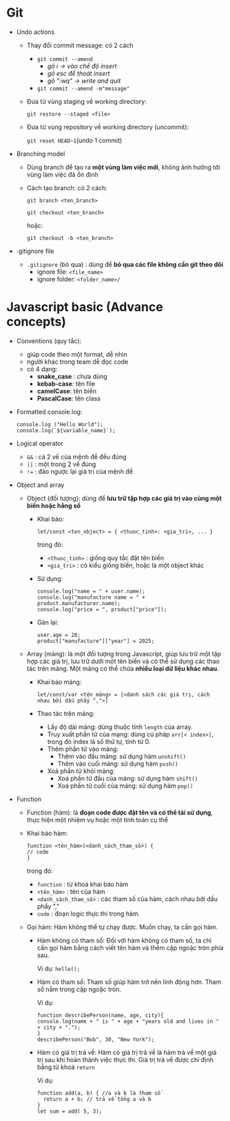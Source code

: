 # Git
  * Undo actions
    * Thay đổi commit message: có 2 cách
      * `git commit --amend`
        - *gõ i -> vào chế độ insert*
        - *gõ esc để thoát insert*
        - *gõ ":wq" -> write and quit*
      * `git commit --amend -m"message"`
    * Đưa từ vùng staging về working directory:

      `git restore --staged <file>`
    * Đưa từ vùng repository về working directory (uncommit):

      `git reset HEAD~1`(undo 1 commit)

  * Branching model
    * Dùng branch để tạo ra **một vùng làm việc mới**, không ảnh hưởng tới vùng làm việc đã ổn định
    * Cách tạo branch: có 2 cách:

       `git branch <ten_branch>`

       `git checkout <ten_branch>`

       hoặc:

       `git checkout -b <ten_branch>`

  * .gitignore file
    * `.gitignore` (bỏ qua) : dùng để **bỏ qua các file không cần git theo dõi**
      * ignore file: `<file_name>`
      * ignore folder: `<folder_name>/`


# Javascript basic (Advance concepts)
  * Conventions (quy tắc):
    * giúp code theo một format, dễ nhìn
    * người khác trong team dễ đọc code
    * có 4 dạng: 
      * **snake_case** : chưa dùng
      * **kebab-case**: tên file
      * **camelCase**: tên biến
      * **PascalCase**: tên class
 
  * Formatted console.log:
    ````
    console.log ("Hello World");
    console.log(`${variable_name}`);
  * Logical operator
    * `&&` : cả 2 vế của mệnh đề đều đúng
    * `||` : một trong 2 vế đúng
    * `!=` : đảo ngược lại giá trị của mệnh đề
  * Object and array
    * Object (đối tượng): dùng để **lưu trữ tập hợp các giá trị vào cùng một biến hoặc hằng số**
      * Khai báo: 
            
          `let/const <ten_object> = {
             <thuoc_tinh>: <gia_tri>,
             ...
           }`

        trong đó:
        - `<thuoc_tinh>` : giống quy tắc đặt tên biến
        - `<gia_tri>` : có kiểu giống biến, hoặc là một object khác
      * Sử dụng: 
        ````
        console.log("name = " + user.name);
        console.log("manufacture name = " + product.manufacturer.name);
        console.log("price = ", product["price"]);
      * Gán lại:
        ````
        user.age = 28;
        product["manufacture"]["year"] = 2025;
    * Array (mảng): là một đối tượng trong Javascript, giúp lưu trữ một tập hợp các giá trị, lưu trữ dưới một tên biến và có thể sử dụng các thao tác trên mảng.
    Một mảng có thể chứa **nhiều loại dữ liệu khác nhau**.
      * Khai báo mảng:

        `let/const/var <tên_mảng> = [<danh sách các giá trị, cách nhau bởi dấu phẩy ",">]`
      * Thao tác trên mảng:
        - Lấy độ dài mảng: dùng thuộc tính `length` của array.
        - Truy xuất phần tử của mạng: dùng cú pháp `arr[< index>]`, trong đó index là số thứ tự, tính từ 0.
        - Thêm phần tử vào mảng: 
          - Thêm vào đầu mảng: sử dụng hàm `unshift()`
          - Thêm vào cuối mảng: sử dụng hàm `push()`
        - Xoá phần tử khỏi mảng: 
          - Xoá phần tử đầu của mảng: sử dụng hàm `shift()`
          - Xoá phần tử cuối của mảng: sử dụng hàm `pop()`
  * Function
    * Function (hàm): là **đoạn code được đặt tên và có thể tái sử dụng**, thực hiện một nhiệm vụ hoặc một tính toán cụ thể
    * Khai báo hàm: 
        
          function <tên_hàm>(<danh_sách_tham_số>) {
          // code    
          }
       
      trong đó:
         - `function` : từ khoá khai báo hàm
         - `<tên_hàm>` : tên của hàm
         - `<danh_sách_tham_số>` : các tham số của hàm, cách nhau bởi dấu phẩy ","
         - `code` : đoạn logic thực thi trong hàm.
    * Gọi hàm: Hàm không thể tự chạy được. Muốn chạy, ta cần gọi hàm.
      * Hàm không có tham số: Đối với hàm không có tham số, ta chỉ cần gọi hàm bằng cách viết tên hàm và thêm cặp ngoặc tròn phía sau.

        Ví dụ: `hello();`
      * Hàm có tham số: Tham số giúp hàm trở nên linh động hơn. Tham số nằm trong cặp ngoặc tròn.

        Ví dụ:
        ````
        function describePerson(name, age, city){
        console.log(name + " is " + age + "years old and lives in " + city + ".");
        }
        describePerson("Bob", 30, "New York");
      * Hàm có giá trị trả về: Hàm có giá trị trả về là hàm trả về một giá trị sau khi hoàn thành việc thực thi. Giá trị trả về được chỉ định bằng từ khoá `return`

        Ví dụ:
        ````
        function add(a, b) { //a và b là tham số
          return a + b; // trả về tổng a và b
        }
        let sum = add( 5, 3);
